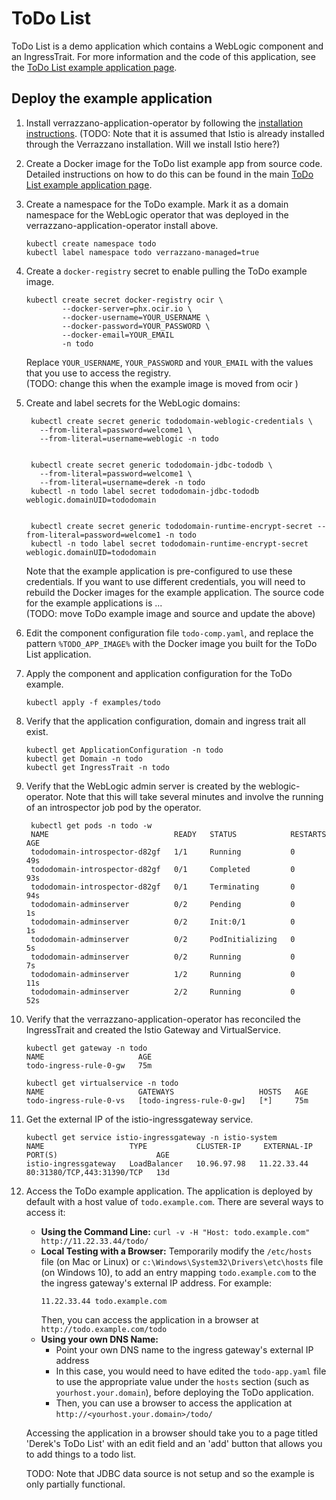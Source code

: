 # ToDo List

ToDo List is a demo application which contains a WebLogic component and an IngressTrait. For more information and the code of this application, see the [ToDo List example application page](https://github.com/verrazzano/examples/tree/master/todo-list).

## Deploy the example application
1. Install verrazzano-application-operator by following the [installation instructions](../../install/README.md).
(TODO:  Note that it is assumed that Istio is already installed through the Verrazzano installation.  Will we install Istio here?)

1. Create a Docker image for the ToDo list example app from source code. Detailed instructions on how to do this can be found in the main [ToDo List example application page](https://github.com/verrazzano/examples/tree/master/todo-list).

1. Create a namespace for the ToDo example.  Mark it as a domain namespace for the WebLogic operator that was deployed in the verrazzano-application-operator install above.
   ```
   kubectl create namespace todo
   kubectl label namespace todo verrazzano-managed=true
   ```

1. Create a `docker-registry` secret to enable pulling the ToDo example image.

   ```
   kubectl create secret docker-registry ocir \
           --docker-server=phx.ocir.io \
           --docker-username=YOUR_USERNAME \
           --docker-password=YOUR_PASSWORD \
           --docker-email=YOUR_EMAIL
           -n todo
   ```

   Replace `YOUR_USERNAME`, `YOUR_PASSWORD` and `YOUR_EMAIL` with the values that you
   use to access the registry.  
   (TODO: change this when the example image is moved from ocir )

1. Create and label secrets for the WebLogic domains:

   ```
    kubectl create secret generic tododomain-weblogic-credentials \
      --from-literal=password=welcome1 \
      --from-literal=username=weblogic -n todo


    kubectl create secret generic tododomain-jdbc-tododb \
      --from-literal=password=welcome1 \
      --from-literal=username=derek -n todo
    kubectl -n todo label secret tododomain-jdbc-tododb weblogic.domainUID=tododomain


    kubectl create secret generic tododomain-runtime-encrypt-secret --from-literal=password=welcome1 -n todo
    kubectl -n todo label secret tododomain-runtime-encrypt-secret weblogic.domainUID=tododomain
   ```

   Note that the example application is pre-configured to use these credentials.
   If you want to use different credentials, you will need to rebuild the
   Docker images for the example application.  The source code for the example
   applications is ...  
   (TODO: move ToDo example image and source and update the above)

1. Edit the component configuration file `todo-comp.yaml`, and replace the pattern `%TODO_APP_IMAGE%` with the Docker image you built for the ToDo List application.

1. Apply the component and application configuration for the ToDo example.
   ```
   kubectl apply -f examples/todo
   ```
1. Verify that the application configuration, domain and ingress trait all exist.
   ```
   kubectl get ApplicationConfiguration -n todo
   kubectl get Domain -n todo
   kubectl get IngressTrait -n todo
   ```   
1. Verify that the WebLogic admin server is created by the weblogic-operator.  Note that this will take several minutes and involve the running of an introspector job pod by the operator.
   ```
    kubectl get pods -n todo -w
    NAME                            READY   STATUS            RESTARTS   AGE
    tododomain-introspector-d82gf   1/1     Running           0          49s
    tododomain-introspector-d82gf   0/1     Completed         0          93s
    tododomain-introspector-d82gf   0/1     Terminating       0          94s
    tododomain-adminserver          0/2     Pending           0          1s
    tododomain-adminserver          0/2     Init:0/1          0          1s
    tododomain-adminserver          0/2     PodInitializing   0          5s
    tododomain-adminserver          0/2     Running           0          7s
    tododomain-adminserver          1/2     Running           0          11s
    tododomain-adminserver          2/2     Running           0          52s   
   ```      
1. Verify that the verrazzano-application-operator has reconciled the IngressTrait and created the Istio Gateway and VirtualService.
   ```
   kubectl get gateway -n todo
   NAME                     AGE
   todo-ingress-rule-0-gw   75m

   kubectl get virtualservice -n todo
   NAME                     GATEWAYS                   HOSTS   AGE
   todo-ingress-rule-0-vs   [todo-ingress-rule-0-gw]   [*]     75m
   ```   

1. Get the external IP of the istio-ingressgateway service.
   ```
   kubectl get service istio-ingressgateway -n istio-system
   NAME                   TYPE           CLUSTER-IP     EXTERNAL-IP       PORT(S)                      AGE
   istio-ingressgateway   LoadBalancer   10.96.97.98   11.22.33.44   80:31380/TCP,443:31390/TCP   13d
   ```   

1. Access the ToDo example application.
   The application is deployed by default with a host value of `todo.example.com`.  There are several ways to access it:
   * **Using the Command Line:** `curl -v -H "Host: todo.example.com" http://11.22.33.44/todo/`
   * **Local Testing with a Browser:** Temporarily modify the `/etc/hosts` file (on Mac or Linux) or `c:\Windows\System32\Drivers\etc\hosts` file (on Windows 10), to add an entry mapping `todo.example.com` to the the ingress gateway's external IP address. For example:
       ```
       11.22.33.44 todo.example.com
       ```
       Then, you can access the application in a browser at `http://todo.example.com/todo`
   * **Using your own DNS Name:**
     * Point your own DNS name to the ingress gateway's external IP address
     * In this case, you would need to have edited the `todo-app.yaml` file to use the appropriate value under the `hosts` section (such as `yourhost.your.domain`), before deploying the ToDo application.
     * Then, you can use a browser to access the application at `http://<yourhost.your.domain>/todo/`

   Accessing the application in a browser should take you to a page titled 'Derek's ToDo List' with an edit field and an 'add' button that allows you to add things to a todo list.

   TODO: Note that JDBC data source is not setup and so the example is only partially functional.
